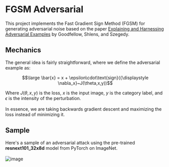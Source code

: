 # FGSM Adversarial
This project implements the Fast Gradient Sign Method (FGSM) for generating adversarial noise based on the paper [Explaining and Harnessing Adversarial Examples](https://arxiv.org/abs/1412.6572) by Goodfellow, Shlens, and Szegedy.</br>
## Mechanics
The general idea is fairly straightforward, where we define the adversarial example as: 
```math
\large \bar{x} = x + \epsilon\cdot\text{sign}({\displaystyle \nabla_x}~J(\theta,x,y))
```
Where $J(\theta,x,y)$ is the loss, $x$ is the input image, $y$ is the category label, and $\epsilon$ is the intensity of the perturbation.</br></br>
In essence, we are taking backwards gradient descent and maximizing the loss instead of minimizing it.</br>
## Sample
Here's a sample of an adversarial attack using the pre-trained **resnext101_32x8d** model from PyTorch on ImageNet. </br></br>
![image](https://github.com/XDDz123/fgsm-adversarial/assets/20507222/2029c803-c1bb-4bbc-aafa-6878ba476d3e)

